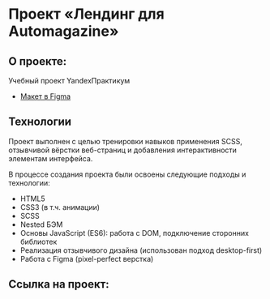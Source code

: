 # Проект «Лендинг для Automagazine»‎

## О проекте:
Учебный проект YandexПрактикум

* [Макет в Figma](https://www.figma.com/file/G3UWFlQmNtNs67751YiDH2/Month-of-Landings?node-id=2%3A1446)

## Технологии
Проект выполнен с целью тренировки навыков применения SCSS, отзывчивой вёрстки веб-страниц и добавления интерактивности элементам интерфейса.

В процессе создания проекта были освоены следующие подходы и технологии:
* HTML5
* CSS3 (в т.ч. анимации)
* SCSS
* Nested БЭМ
* Основы JavaScript (ES6): работа с DOM, подключение сторонних библиотек
* Реализация отзывчивого дизайна (использован подход desktop-first)
* Работа с Figma (pixel-perfect верстка)

## Ссылка на проект:

